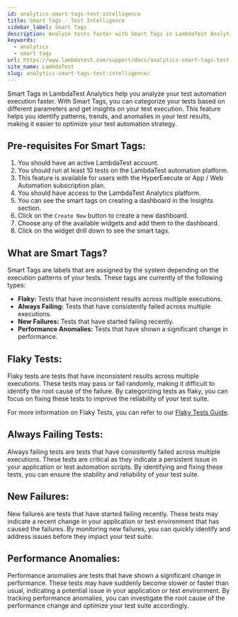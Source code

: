 ```yaml
---
id: analytics-smart-tags-test-intelligence
title: Smart Tags - Test Intelligence
sidebar_label: Smart Tags
description: Analyze tests faster with Smart Tags in LambdaTest Analytics. Get insights on your test automation execution with Smart Tags.
keywords:
  - analytics
  - smart tags
url: https://www.lambdatest.com/support/docs/analytics-smart-tags-test-intelligence/
site_name: LambdaTest
slug: analytics-smart-tags-test-intelligence/
---
```


<script type="application/ld+json"
      dangerouslySetInnerHTML={{ __html: JSON.stringify({
       "@context": "https://schema.org",
        "@type": "BreadcrumbList",
        "itemListElement": [{
          "@type": "ListItem",
          "position": 1,
          "name": "Home",
          "item": "https://www.lambdatest.com"
        },{
          "@type": "ListItem",
          "position": 2,
          "name": "Support",
          "item": "https://www.lambdatest.com/support/docs/"
        },{
          "@type": "ListItem",
          "position": 3,
          "name": "Test Overview",
          "item": "https://www.lambdatest.com/support/docs/analytics-smart-tags-test-intelligence/"
        }]
      })
    }}
></script>

Smart Tags in LambdaTest Analytics help you analyze your test automation execution faster. With Smart Tags, you can categorize your tests based on different parameters and get insights on your test execution. This feature helps you identify patterns, trends, and anomalies in your test results, making it easier to optimize your test automation strategy.

## Pre-requisites For Smart Tags:

1. You should have an active LambdaTest account.
2. You should run at least 10 tests on the LambdaTest automation platform.
3. This feature is available for users with the HyperExecute or App / Web Automation subscription plan.
4. You should have access to the LambdaTest Analytics platform.
5. You can see the smart tags on creating a dashboard in the Insights section.
6. Click on the `Create New` button to create a new dashboard.
7. Choose any of the available widgets and add them to the dashboard.
8. Click on the widget drill down to see the smart tags.

## What are Smart Tags?

Smart Tags are labels that are assigned by the system depending on the execution patterns of your tests. These tags are currently of the following types:

* **Flaky:** Tests that have inconsistent results across multiple executions.
* **Always Failing:** Tests that have consistently failed across multiple executions.
* **New Failures:** Tests that have started failing recently.
* **Performance Anomalies:** Tests that have shown a significant change in performance.

## Flaky Tests:

Flaky tests are tests that have inconsistent results across multiple executions. These tests may pass or fail randomly, making it difficult to identify the root cause of the failure. By categorizing tests as flaky, you can focus on fixing these tests to improve the reliability of your test suite.

For more information on Flaky Tests, you can refer to our [Flaky Tests Guide](/docs/test-intelligence-flakiness-test-detection/).

## Always Failing Tests:

Always failing tests are tests that have consistently failed across multiple executions. These tests are critical as they indicate a persistent issue in your application or test automation scripts. By identifying and fixing these tests, you can ensure the stability and reliability of your test suite.

## New Failures:

New failures are tests that have started failing recently. These tests may indicate a recent change in your application or test environment that has caused the failures. By monitoring new failures, you can quickly identify and address issues before they impact your test suite.

## Performance Anomalies:

Performance anomalies are tests that have shown a significant change in performance. These tests may have suddenly become slower or faster than usual, indicating a potential issue in your application or test environment. By tracking performance anomalies, you can investigate the root cause of the performance change and optimize your test suite accordingly.

